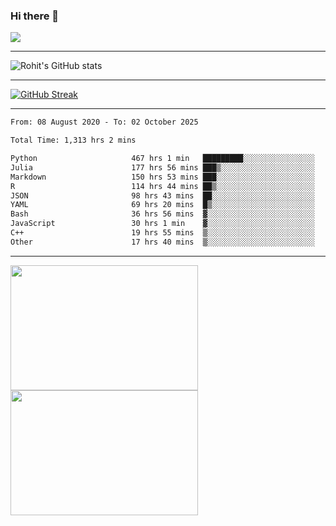 ### Hi there 👋

 ![](https://komarev.com/ghpvc/?username=RohitRathore1&color=blueviolet)

<hr/>

![Rohit's GitHub stats](https://github-readme-stats.vercel.app/api?username=RohitRathore1&show_icons=true&theme=transparent)

<hr/>

[![GitHub Streak](http://github-readme-streak-stats.herokuapp.com?user=RohitRathore1&theme=dark&mode=weekly)](https://git.io/streak-stats)

<hr/>

<!--START_SECTION:waka-->

```txt
From: 08 August 2020 - To: 02 October 2025

Total Time: 1,313 hrs 2 mins

Python                     467 hrs 1 min   █████████░░░░░░░░░░░░░░░░   35.57 %
Julia                      177 hrs 56 mins ███▒░░░░░░░░░░░░░░░░░░░░░   13.55 %
Markdown                   150 hrs 53 mins ███░░░░░░░░░░░░░░░░░░░░░░   11.49 %
R                          114 hrs 44 mins ██▒░░░░░░░░░░░░░░░░░░░░░░   08.74 %
JSON                       98 hrs 43 mins  ██░░░░░░░░░░░░░░░░░░░░░░░   07.52 %
YAML                       69 hrs 20 mins  █▒░░░░░░░░░░░░░░░░░░░░░░░   05.28 %
Bash                       36 hrs 56 mins  ▓░░░░░░░░░░░░░░░░░░░░░░░░   02.81 %
JavaScript                 30 hrs 1 min    ▓░░░░░░░░░░░░░░░░░░░░░░░░   02.29 %
C++                        19 hrs 55 mins  ▒░░░░░░░░░░░░░░░░░░░░░░░░   01.52 %
Other                      17 hrs 40 mins  ▒░░░░░░░░░░░░░░░░░░░░░░░░   01.35 %
```

<!--END_SECTION:waka-->

<hr/>

<p>
  <img src="https://wakatime.com/share/@TeAmp0is0N/3935ee43-08a3-493e-8b95-60c1f9204b15.svg" width="300" height="200">
  <img src="https://wakatime.com/share/@TeAmp0is0N/8717aacc-7340-44e0-abb1-987dc9823fcd.svg" width="300" height="200">
</p>




